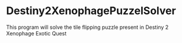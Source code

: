 # Destiny2XenophagePuzzelSolver
This program will solve the tile flipping puzzle present in Destiny 2 Xenophage Exotic Quest
